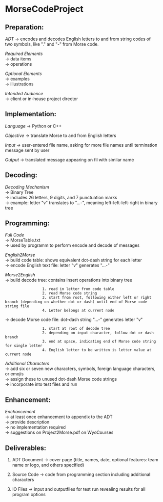 # MorseCodeProject

## **Preparation:**

*ADT* -> encodes and decodes English letters to and from string codes of two symbols, like "." and "-" from Morse code.

*Required Elements*  
-> data items  
                  -> operations

*Optional Elements*  
-> examples  
                  -> illustrations

*Intended Audience*  
-> client or in-house project director

## **Implementation:**

*Language* -> Python or C++

*Objective* -> translate Morse to and from English letters

*Input* -> user-entered file name, asking for more file names until termination message sent by user

*Output* -> translated message appearing on fil with similar name

## **Decoding:**

*Decoding Mechanism*  
-> Binary Tree  
                   -> includes 26 letters, 9 digits, and 7 punctuation marks  
                   -> example: letter "v" translates to "...-", meaning left-left-left-right in binary tree
                   
## **Programming:**

*Full Code*  
-> MorseTable.txt  
          -> used by programm to perform encode and decode of messages

*English2Morse*  
-> build code table: shows equivalent dot-dash string for each letter  
              -> encode English text file: letter "v" generates "...-"

*Morse2English*  
-> build decode tree: contains insert operations into binary tree

                     1. read in letter from code table  
                     2. read Morse code string  
                     3. start from root, following either left or right branch (depending on whether dot or dash) until end of Morse code string file  
                     4. Letter belongs at current node  
                     
   -> decode Morse code file: dot-dash string "...-" generates letter "v"
              
                     1. start at root of decode tree  
                     2. depending on input character, follow dot or dash branch  
                     3. end at space, indicating end of Morse code string for single letter  
                     4. English letter to be written is letter value at current node  

*Additional Characters*  
-> add six or seven new characters, symbols, foreign language characters, or emojis  
                      -> assign these to unused dot-dash Morse code strings  
                      -> incorporate into test files and run  
                      
## **Enhancement:**

*Enchancement*  
-> at least once enhancement to appendix to the ADT  
             -> provide description  
             -> no implementation required  
             -> suggestions on Project2Morse.pdf on WyoCourses  
             

## **Deliverables:**

1. ADT Document -> cover page (title, names, date, optional features: team name or logo, and others specified)

2. Source Code -> code from programming section including additional characters

3. IO Files -> input and outputfiles for test run revealing results for all program options
